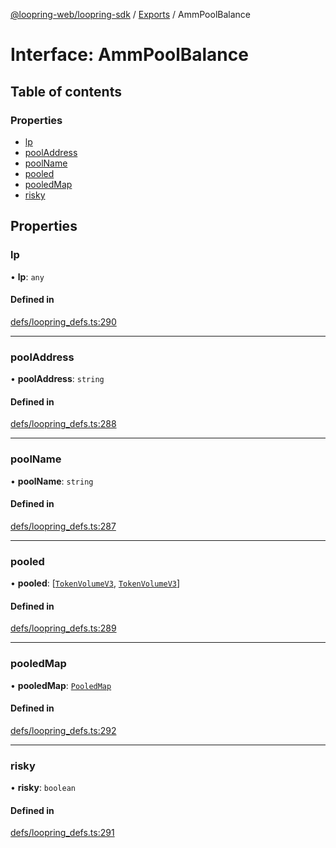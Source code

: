 [@loopring-web/loopring-sdk](../README.md) / [Exports](../modules.md) / AmmPoolBalance

# Interface: AmmPoolBalance

## Table of contents

### Properties

- [lp](AmmPoolBalance.md#lp)
- [poolAddress](AmmPoolBalance.md#pooladdress)
- [poolName](AmmPoolBalance.md#poolname)
- [pooled](AmmPoolBalance.md#pooled)
- [pooledMap](AmmPoolBalance.md#pooledmap)
- [risky](AmmPoolBalance.md#risky)

## Properties

### lp

• **lp**: `any`

#### Defined in

[defs/loopring_defs.ts:290](https://github.com/Loopring/loopring_sdk/blob/edf273a/src/defs/loopring_defs.ts#L290)

___

### poolAddress

• **poolAddress**: `string`

#### Defined in

[defs/loopring_defs.ts:288](https://github.com/Loopring/loopring_sdk/blob/edf273a/src/defs/loopring_defs.ts#L288)

___

### poolName

• **poolName**: `string`

#### Defined in

[defs/loopring_defs.ts:287](https://github.com/Loopring/loopring_sdk/blob/edf273a/src/defs/loopring_defs.ts#L287)

___

### pooled

• **pooled**: [[`TokenVolumeV3`](TokenVolumeV3.md), [`TokenVolumeV3`](TokenVolumeV3.md)]

#### Defined in

[defs/loopring_defs.ts:289](https://github.com/Loopring/loopring_sdk/blob/edf273a/src/defs/loopring_defs.ts#L289)

___

### pooledMap

• **pooledMap**: [`PooledMap`](PooledMap.md)

#### Defined in

[defs/loopring_defs.ts:292](https://github.com/Loopring/loopring_sdk/blob/edf273a/src/defs/loopring_defs.ts#L292)

___

### risky

• **risky**: `boolean`

#### Defined in

[defs/loopring_defs.ts:291](https://github.com/Loopring/loopring_sdk/blob/edf273a/src/defs/loopring_defs.ts#L291)
